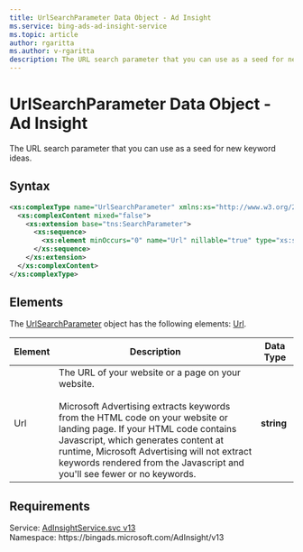 ```yaml
---
title: UrlSearchParameter Data Object - Ad Insight
ms.service: bing-ads-ad-insight-service
ms.topic: article
author: rgaritta
ms.author: v-rgaritta
description: The URL search parameter that you can use as a seed for new keyword ideas.
---
```

# UrlSearchParameter Data Object - Ad Insight
The URL search parameter that you can use as a seed for new keyword ideas.

## Syntax
```xml
<xs:complexType name="UrlSearchParameter" xmlns:xs="http://www.w3.org/2001/XMLSchema">
  <xs:complexContent mixed="false">
    <xs:extension base="tns:SearchParameter">
      <xs:sequence>
        <xs:element minOccurs="0" name="Url" nillable="true" type="xs:string" />
      </xs:sequence>
    </xs:extension>
  </xs:complexContent>
</xs:complexType>
```

## <a name="elements"></a>Elements

The [UrlSearchParameter](urlsearchparameter.md) object has the following elements: [Url](#url).

|Element|Description|Data Type|
|-----------|---------------|-------------|
|<a name="url"></a>Url|The URL of your website or a page on your website.<br/><br/>Microsoft Advertising extracts keywords from the HTML code on your website or landing page. If your HTML code contains Javascript, which generates content at runtime, Microsoft Advertising will not extract keywords rendered from the Javascript and you'll see fewer or no keywords.|**string**|

## Requirements
Service: [AdInsightService.svc v13](https://adinsight.api.bingads.microsoft.com/Api/Advertiser/AdInsight/v13/AdInsightService.svc)  
Namespace: https\://bingads.microsoft.com/AdInsight/v13  

